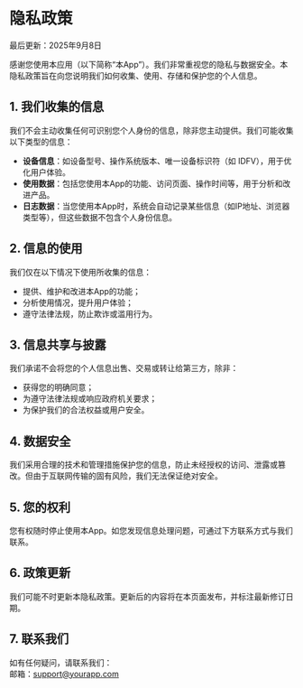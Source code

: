# 隐私政策

最后更新：2025年9月8日

感谢您使用本应用（以下简称“本App”）。我们非常重视您的隐私与数据安全。本隐私政策旨在向您说明我们如何收集、使用、存储和保护您的个人信息。

## 1. 我们收集的信息

我们不会主动收集任何可识别您个人身份的信息，除非您主动提供。我们可能收集以下类型的信息：

- **设备信息**：如设备型号、操作系统版本、唯一设备标识符（如 IDFV），用于优化用户体验。
- **使用数据**：包括您使用本App的功能、访问页面、操作时间等，用于分析和改进产品。
- **日志数据**：当您使用本App时，系统会自动记录某些信息（如IP地址、浏览器类型等），但这些数据不包含个人身份信息。

## 2. 信息的使用

我们仅在以下情况下使用所收集的信息：
- 提供、维护和改进本App的功能；
- 分析使用情况，提升用户体验；
- 遵守法律法规，防止欺诈或滥用行为。

## 3. 信息共享与披露

我们承诺不会将您的个人信息出售、交易或转让给第三方，除非：
- 获得您的明确同意；
- 为遵守法律法规或响应政府机关要求；
- 为保护我们的合法权益或用户安全。

## 4. 数据安全

我们采用合理的技术和管理措施保护您的信息，防止未经授权的访问、泄露或篡改。但由于互联网传输的固有风险，我们无法保证绝对安全。

## 5. 您的权利

您有权随时停止使用本App。如您发现信息处理问题，可通过下方联系方式与我们联系。

## 6. 政策更新

我们可能不时更新本隐私政策。更新后的内容将在本页面发布，并标注最新修订日期。

## 7. 联系我们

如有任何疑问，请联系我们：  
邮箱：support@yourapp.com  
